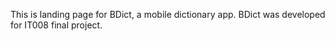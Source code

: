 This is landing page for BDict, a mobile dictionary app. BDict was developed for IT008 final project.
